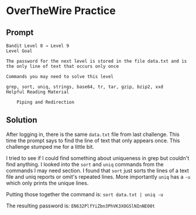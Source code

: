 # OverTheWire Practice

## Prompt
```
Bandit Level 8 → Level 9
Level Goal

The password for the next level is stored in the file data.txt and is the only line of text that occurs only once

Commands you may need to solve this level

grep, sort, uniq, strings, base64, tr, tar, gzip, bzip2, xxd
Helpful Reading Material

    Piping and Redirection
```

## Solution

After logging in, there is the same `data.txt` file from last challenge. This time the prompt says to find the line of text that only appears once. This challenge stumped me for a little bit. 

I tried to see if I could find something about uniqueness in grep but couldn't find anything. I looked into the `sort` and `uniq` commands from the commands I may need section. I found that `sort` just sorts the lines of a text file and uniq reports or omit's repeated lines. More importantly `uniq` has a `-u` which only prints the unique lines. 

Putting those together the command is: `sort data.txt | uniq -u` 

The resulting password is: `EN632PlfYiZbn3PhVK3XOGSlNInNE00t`
